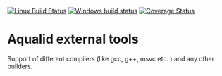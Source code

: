 [![Linux Build Status](https://travis-ci.org/aqualid/tools.svg?branch=master)](https://travis-ci.org/aqualid/tools) 
[![Windows build status](https://ci.appveyor.com/api/projects/status/ciod3udpw5k5oc1o/branch/master?svg=true)](https://ci.appveyor.com/project/menify/tools/branch/master)
[![Coverage Status](https://coveralls.io/repos/aqualid/tools/badge.svg?branch=master&service=github)](https://coveralls.io/github/aqualid/tools?branch=master)

Aqualid external tools
======================

Support of different compilers (like gcc, g++, msvc etc. ) and any other builders.

